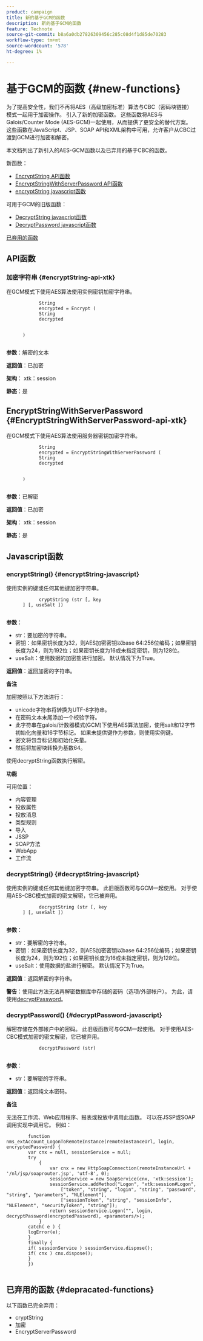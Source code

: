 ```yaml
---
product: campaign
title: 新的基于GCM的函数
description: 新的基于GCM的函数
feature: Technote
source-git-commit: b8a6a0db27826309456c285c08d4f1d85de70283
workflow-type: tm+mt
source-wordcount: '578'
ht-degree: 1%

---
```


# 基于GCM的函数 {#new-functions}

为了提高安全性，我们不再将AES（高级加密标准）算法与CBC（密码块链接）模式一起用于加密操作。 引入了新的加密函数。 这些函数将AES与Galois/Counter Mode (AES-GCM)一起使用，从而提供了更安全的替代方案。 这些函数在JavaScript、JSP、SOAP API和XML架构中可用，允许客户从CBC过渡到GCM进行加密和解密。

本文档列出了新引入的AES-GCM函数以及已弃用的基于CBC的函数。

新函数：

* [EncryptString API函数](#encryptString-api-xtk)
* [EncryptStringWithServerPassword API函数](#EncryptStringWithServerPassword-api-xtk)
* [encryptString javascript函数](#encryptString-javascript)

可用于GCM的旧版函数：

* [DecryptString javascript函数](#decryptString-javascript)
* [DecryptPassword javascript函数](#decryptPassword-javascript)

[已弃用的函数](#depracated-functions)

## API函数

### 加密字符串 {#encryptString-api-xtk}

在GCM模式下使用AES算法使用实例密钥加密字符串。

```
            String 
            encrypted = Encrypt (
            String       
            decrypted
            

      )
         
```

**参数**：解密的文本

**返回值**：已加密

**架构**： xtk：session

**静态**：是

## EncryptStringWithServerPassword {#EncryptStringWithServerPassword-api-xtk}

在GCM模式下使用AES算法使用服务器密钥加密字符串。


```
            String 
            encrypted = EncryptStringWithServerPassword (
            String       
            decrypted
            

      )
         
```

**参数**：已解密

**返回值**：已加密

**架构**： xtk：session

**静态**：是

## Javascript函数

### encryptString() {#encryptString-javascript}

使用实例的键或任何其他键加密字符串。

```
            cryptString (str [, key
      ] [, useSalt ])
         
```

**参数**：

* str：要加密的字符串。
* 密钥：如果密钥长度为32，则AES加密密钥以base 64:256位编码；如果密钥长度为24，则为192位；如果密钥长度为16或未指定密钥，则为128位。
* useSalt：使用数据的加密盐进行加密。 默认情况下为True。

**返回值**：返回加密的字符串。

**备注**

加密按照以下方法进行：

* unicode字符串将转换为UTF-8字符串。
* 在密码文本末尾添加一个校验字符。
* 此字符串在galois/计数器模式(GCM)下使用AES算法加密，使用salt和12字节初始化向量和16字节标记。 如果未提供键作为参数，则使用实例键。
* 密文将包含标记和初始化矢量。
* 然后将加密块转换为基数64。

使用decryptString函数执行解密。

**功能**

可用位置：

* 内容管理
* 投放属性
* 投放消息
* 类型规则
* 导入
* JSSP
* SOAP方法
* WebApp
* 工作流

### decryptString() {#decryptString-javascript}

使用实例的键或任何其他键加密字符串。 此旧版函数可与GCM一起使用。 对于使用AES-CBC模式加密的密文解密，它已被弃用。

```
            decryptString (str [, key
      ] [, useSalt ])
         
```

**参数**：

* str：要解密的字符串。
* 密钥：如果密钥长度为32，则AES加密密钥以base 64:256位编码；如果密钥长度为24，则为192位；如果密钥长度为16或未指定密钥，则为128位。
* useSalt：使用数据的盐进行解密。 默认情况下为True。

**返回值**：返回解密的字符串。

**警告**：使用此方法无法再解密数据库中存储的密码（选项/外部帐户）。 为此，请使用[decryptPassword](#decryptPassword-javascript)。

### decryptPassword() {#decryptPassword-javascript}

解密存储在外部帐户中的密码。 此旧版函数可与GCM一起使用。 对于使用AES-CBC模式加密的密文解密，它已被弃用。

```
            decryptPassword (str)
         
```

**参数**：

* str：要解密的字符串。

**返回值**：返回纯文本密码。

**备注**

无法在工作流、Web应用程序、报表或投放中调用此函数。 可以在JSSP或SOAP调用实现中调用它。 例如：

```
        function nms_extAccount_LogonToRemoteInstance(remoteInstanceUrl, login, encryptedPassword) {
        var cnx = null, sessionService = null;
        try
            {
                var cnx = new HttpSoapConnection(remoteInstanceUrl + '/nl/jsp/soaprouter.jsp', 'utf-8', 0);
                sessionService = new SoapService(cnx, 'xtk:session');
                sessionService.addMethod("Logon", "xtk:session#Logon",
                    ["token", "string", "login", "string", "password", "string", "parameters", "NLElement"],
                    ["sessionToken", "string", "sessionInfo", "NLElement", "securityToken", "string"]);
                return sessionService.Logon("", login, decryptPassword(encryptedPassword), <parameters/>);
            }
        catch( e ) {
        logError(e);
        }
        finally {
        if( sessionService ) sessionService.dispose();
        if( cnx ) cnx.dispose();
        }
        })
      
```

## 已弃用的函数 {#depracated-functions}

以下函数已完全弃用：

* cryptString
* 加密
* EncryptServerPassword
